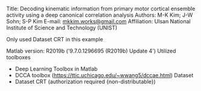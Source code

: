 Title: Decoding kinematic information from primary motor cortical
       ensemble activity using a deep canonical correlation analysis
Authors: M-K Kim; J-W Sohn; S-P Kim
E-mail: mkkim.works@gmail.com
Affiliation: Ulsan National Institute of Science and Technology (UNIST)


Only used Dataset CRT in this example
    
Matlab version: R2019b ('9.7.0.1296695 (R2019b) Update 4')
Utilized toolboxes
   - Deep Learning Toolbox in Matlab
   - DCCA toolbox (https://ttic.uchicago.edu/~wwang5/dccae.html)
Dataset
   - Dataset CRT (authorization required {non-distributable})
